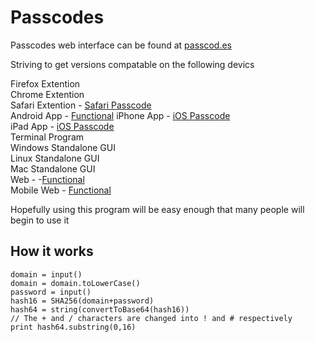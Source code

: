Passcodes
=========
Passcodes web interface can be found at [passcod.es](http://passcod.es)


Striving to get versions compatable on the following devics

Firefox Extention  
Chrome Extention  
Safari Extention - [Safari Passcode](https://github.com/mdznr/Safari-Passcode)  
Android App - [Functional](https://github.com/AsherGlick/Passcodes/tree/master/Android)
iPhone App - [iOS Passcode](https://github.com/mdznr/iOS-Passcode)  
iPad App - [iOS Passcode](https://github.com/mdznr/iOS-Passcode)  
Terminal Program  
Windows Standalone GUI  
Linux Standalone GUI  
Mac Standalone GUI  
Web - -[Functional](https://github.com/AsherGlick/Passcodes/tree/master/Web)  
Mobile Web - [Functional](https://github.com/AsherGlick/Passcodes/tree/master/Web)  

Hopefully using this program will be easy enough that many people will begin to use it

How it works
------------

    domain = input()
    domain = domain.toLowerCase()
    password = input()
    hash16 = SHA256(domain+password)
    hash64 = string(convertToBase64(hash16)) 
    // The + and / characters are changed into ! and # respectively
    print hash64.substring(0,16)